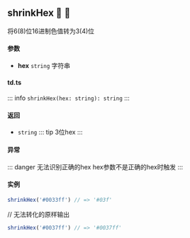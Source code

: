 ## shrinkHex :tada: :100: 
将6(8)位16进制色值转为3(4)位
#### 参数 
- **hex** `string` 字符串
 
#### td.ts
::: info
`shrinkHex(hex: string): string`
:::
#### 返回 
- `string` 
::: tip
3位hex
:::
#### 异常 
::: danger
无法识别正确的hex hex参数不是正确的hex时触发
:::
#### 实例 
```ts
shrinkHex('#0033ff') // => '#03f'
```
// 无法转化的原样输出


```ts
shrinkHex('#0037ff') // => '#0037ff'
```

